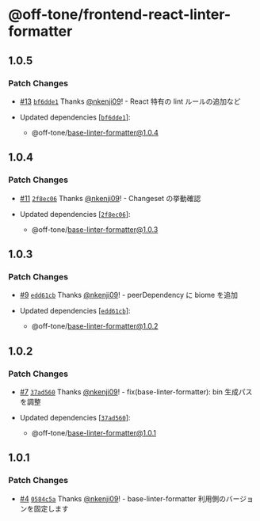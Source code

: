# @off-tone/frontend-react-linter-formatter

## 1.0.5

### Patch Changes

- [#13](https://github.com/off-tone/scaffolds/pull/13) [`bf6dde1`](https://github.com/off-tone/scaffolds/commit/bf6dde179b30a3cbc9dfb1fbfb943d13436db769) Thanks [@nkenji09](https://github.com/nkenji09)! - React 特有の lint ルールの追加など

- Updated dependencies [[`bf6dde1`](https://github.com/off-tone/scaffolds/commit/bf6dde179b30a3cbc9dfb1fbfb943d13436db769)]:
  - @off-tone/base-linter-formatter@1.0.4

## 1.0.4

### Patch Changes

- [#11](https://github.com/off-tone/scaffolds/pull/11) [`2f8ec06`](https://github.com/off-tone/scaffolds/commit/2f8ec0629c3e8732572c851cf3b2fa60e96039a4) Thanks [@nkenji09](https://github.com/nkenji09)! - Changeset の挙動確認

- Updated dependencies [[`2f8ec06`](https://github.com/off-tone/scaffolds/commit/2f8ec0629c3e8732572c851cf3b2fa60e96039a4)]:
  - @off-tone/base-linter-formatter@1.0.3

## 1.0.3

### Patch Changes

- [#9](https://github.com/off-tone/scaffolds/pull/9) [`edd61cb`](https://github.com/off-tone/scaffolds/commit/edd61cb8e79df4351950dd84ca703e294557bbd1) Thanks [@nkenji09](https://github.com/nkenji09)! - peerDependency に biome を追加

- Updated dependencies [[`edd61cb`](https://github.com/off-tone/scaffolds/commit/edd61cb8e79df4351950dd84ca703e294557bbd1)]:
  - @off-tone/base-linter-formatter@1.0.2

## 1.0.2

### Patch Changes

- [#7](https://github.com/off-tone/scaffolds/pull/7) [`37ad560`](https://github.com/off-tone/scaffolds/commit/37ad56042095ca0f891e7653aa209fb674f9b5d7) Thanks [@nkenji09](https://github.com/nkenji09)! - fix(base-linter-formatter): bin 生成パスを調整

- Updated dependencies [[`37ad560`](https://github.com/off-tone/scaffolds/commit/37ad56042095ca0f891e7653aa209fb674f9b5d7)]:
  - @off-tone/base-linter-formatter@1.0.1

## 1.0.1

### Patch Changes

- [#4](https://github.com/off-tone/scaffolds/pull/4) [`0584c5a`](https://github.com/off-tone/scaffolds/commit/0584c5aab081cd3a5dd1899287e4f31a1dae7a88) Thanks [@nkenji09](https://github.com/nkenji09)! - base-linter-formatter 利用側のバージョンを固定します
